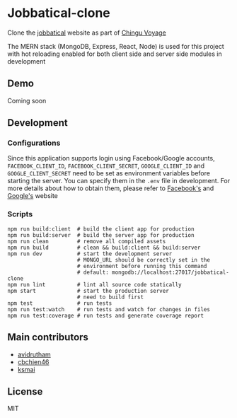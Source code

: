 # Jobbatical-clone
Clone the [jobbatical](https://jobbatical.com/) website as part of [Chingu Voyage](https://github.com/Chingu-cohorts/Chingu-dev-adventures)

The MERN stack (MongoDB, Express, React, Node) is used for this project with hot reloading enabled for both client side and server side modules in development

## Demo
Coming soon

## Development

### Configurations
Since this application supports login using Facebook/Google accounts, `FACEBOOK_CLIENT_ID`, `FACEBOOK_CLIENT_SECRET`, `GOOGLE_CLIENT_ID` and `GOOGLE_CLIENT_SECRET` need to be set as environment variables before starting the server. You can specify them in the `.env` file in development. For more details about how to obtain them, please refer to [Facebook's](https://developers.facebook.com) and [Google's](https://developers.google.com/identity/sign-in/web/devconsole-project) website

### Scripts
```
npm run build:client  # build the client app for production
npm run build:server  # build the server app for production
npm run clean         # remove all compiled assets
npm run build         # clean && build:client && build:server
npm run dev           # start the development server
                      # MONGO_URL should be correctly set in the
                      # environment before running this command
                      # default: mongodb://localhost:27017/jobbatical-clone
npm run lint          # lint all source code statically
npm start             # start the production server
                      # need to build first
npm test              # run tests
npm run test:watch    # run tests and watch for changes in files
npm run test:coverage # run tests and generate coverage report
```

## Main contributors
- [avidrutham](https://github.com/luckyrose89)
- [cbchien46](https://cbchien.github.io/portfolio/)
- [ksmai](https://github.com/ksmai)

## License
MIT
